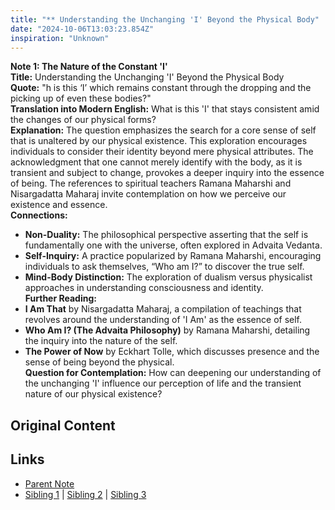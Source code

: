 ```yaml
---
title: "** Understanding the Unchanging 'I' Beyond the Physical Body"
date: "2024-10-06T13:03:23.854Z"
inspiration: "Unknown"
---
```



**Note 1: The Nature of the Constant 'I'**  
**Title:** Understanding the Unchanging 'I' Beyond the Physical Body  
**Quote:** "h is this ‘I’ which remains constant through the dropping and the picking up of even these bodies?"  
**Translation into Modern English:** What is this 'I' that stays consistent amid the changes of our physical forms?  
**Explanation:** The question emphasizes the search for a core sense of self that is unaltered by our physical existence. This exploration encourages individuals to consider their identity beyond mere physical attributes. The acknowledgment that one cannot merely identify with the body, as it is transient and subject to change, provokes a deeper inquiry into the essence of being. The references to spiritual teachers Ramana Maharshi and Nisargadatta Maharaj invite contemplation on how we perceive our existence and essence.  
**Connections:**  
- **Non-Duality:** The philosophical perspective asserting that the self is fundamentally one with the universe, often explored in Advaita Vedanta.  
- **Self-Inquiry:** A practice popularized by Ramana Maharshi, encouraging individuals to ask themselves, “Who am I?” to discover the true self.  
- **Mind-Body Distinction:** The exploration of dualism versus physicalist approaches in understanding consciousness and identity.  
**Further Reading:**  
- **I Am That** by Nisargadatta Maharaj, a compilation of teachings that revolves around the understanding of 'I Am' as the essence of self.  
- **Who Am I? (The Advaita Philosophy)** by Ramana Maharshi, detailing the inquiry into the nature of the self.  
- **The Power of Now** by Eckhart Tolle, which discusses presence and the sense of being beyond the physical.  
**Question for Contemplation:** How can deepening our understanding of the unchanging 'I' influence our perception of life and the transient nature of our physical existence?  



## Original Content



## Links

- [Parent Note](/parent-note.md)
- [Sibling 1](/zettel1.md) | [Sibling 2](/zettel2.md) | [Sibling 3](/zettel3.md)
